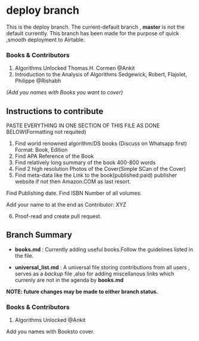 # deploy branch

This is the deploy branch. The current-default branch , **master** is not the default currently.
This branch has been made for the purpose of quick ,smooth deployment to Airtable.



### Books & Contributors

1. Algorithms Unlocked  Thomas.H. Cormen @Ankit 
2. Introduction to the Analysis of Algorithms Sedgewick, Robert, Flajolet, Philippe   @Rishabh

_(Add you names with Books you want to cover)_

## Instructions to contribute 

PASTE EVERYTHING IN ONE SECTION OF THIS FILE AS DONE BELOW(Formatting not requited)
1. Find world renowned algorithm/DS books (Discuss on Whatsapp first) Format: Book, Edition 
2. Find APA Reference of the Book 
3. Find relatively long summary of the book 400-800 words 
4. Find 2 high resolution Photos of the Cover(Simple SCan of the Cover)
5. Find meta-data like the Link to the book(published:paid) publisher website if not then Amazon.COM as last resort. 

Find Publishing date.
Find ISBN Number of all volumes. 

Add your name to at the end as Contributor: XYZ 

6. Proof-read and create pull request.


## Branch Summary

- **books.md** : Currently adding useful books.Follow the guidelines listed in the file.


- **universal_list.md** : A universal file storing contributions from all users , serves as a *backup* file ,also for adding miscellanous links which currenly are not in the agenda by **books.md**


**NOTE: future changes may be made to either branch status.**


### Books & Contributors

1. Algorithms Unlocked   @Ankit 

Add you names with Booksto cover.